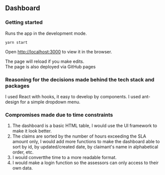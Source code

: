 ## Dashboard

### Getting started

Runs the app in the development mode.<br />

```shell
yarn start
```

Open [http://localhost:3000](http://localhost:3000) to view it in the browser.

The page will reload if you make edits.<br />
The page is also deployed via GitHub pages

### Reasoning for the decisions made behind the tech stack and packages

I used React with hooks, it easy to develop by components.
I used ant-design for a simple dropdown menu.

### Compromises made due to time constraints

1. The dashboard is a basic HTML table, I would use the UI framework to make it look better.
2. The claims are sorted by the number of hours exceeding the SLA amount only, I would add more functions to make the dashboard able to sort by id, by updated/created date, by claimant's name in alphabetical order, etc.
3. I would convertthe time to a more readable format.
4. I would make a login function so the assessors can only access to their own data.

